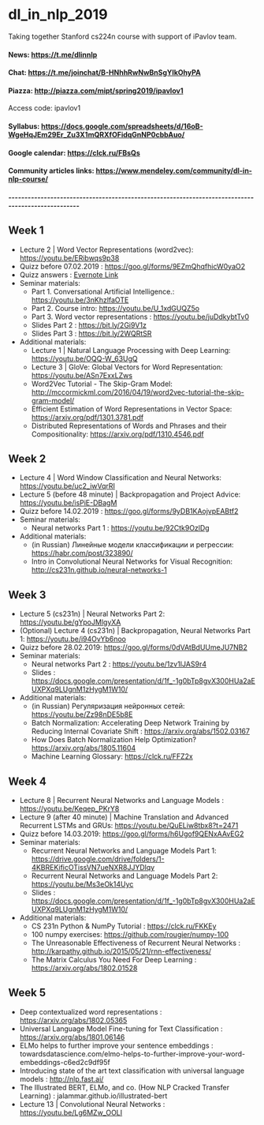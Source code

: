 # dl_in_nlp_2019
Taking together Stanford cs224n course with support of iPavlov team.

#### News: https://t.me/dlinnlp

#### Chat: https://t.me/joinchat/B-HNhhRwNwBnSgYIkOhyPA

#### Piazza: http://piazza.com/mipt/spring2019/ipavlov1 

Access code: ipavlov1

#### Syllabus: https://docs.google.com/spreadsheets/d/16oB-WgeHqJEm29Er_Zu3X1mQRXfOFidqGnNP0cbbAuo/

#### Google calendar: https://clck.ru/FBsQs

#### Community articles links: https://www.mendeley.com/community/dl-in-nlp-course/

##### --------------------------------------------------------------------------------------------------

## Week 1
* Lecture 2 | Word Vector Representations (word2vec): https://youtu.be/ERibwqs9p38
* Quizz before 07.02.2019 : https://goo.gl/forms/9EZmQhqfhicW0yaO2 
* Quizz answers : [Evernote Link](https://www.evernote.com/shard/s98/sh/7214c222-d35e-44ad-b859-b099450b5828/3bab950ce91a64da8d78eabf1ce1bba6)
* Seminar materials:
  * Part 1. Conversational Artificial Intelligence.: https://youtu.be/3nKhzlfaOTE
  * Part 2. Course intro: https://youtu.be/U_1xdGUQZ5o
  * Part 3. Word vector representations : https://youtu.be/juDdkybtTv0
  * Slides Part 2 : https://bit.ly/2Gi9V1z
  * Slides Part 3 : https://bit.ly/2WQRtSR
* Additional materials:
  * Lecture 1 | Natural Language Processing with Deep Learning: https://youtu.be/OQQ-W_63UgQ
  * Lecture 3 | GloVe: Global Vectors for Word Representation: https://youtu.be/ASn7ExxLZws
  * Word2Vec Tutorial - The Skip-Gram Model: http://mccormickml.com/2016/04/19/word2vec-tutorial-the-skip-gram-model/
  * Efficient Estimation of Word Representations in Vector Space: https://arxiv.org/pdf/1301.3781.pdf
  * Distributed Representations of Words and Phrases and their Compositionality: https://arxiv.org/pdf/1310.4546.pdf

  
## Week 2
* Lecture 4 | Word Window Classification and Neural Networks: https://youtu.be/uc2_iwVqrRI
* Lecture 5 (before 48 minute) | Backpropagation and Project Advice: https://youtu.be/isPiE-DBagM
* Quizz before 14.02.2019 : https://goo.gl/forms/9yDB1KAojvpEABtf2
* Seminar materials:
  * Neural networks Part 1 : https://youtu.be/92Ctk9OzlDg
* Additional materials:
  * (in Russian) Линейные модели классификации и регрессии: https://habr.com/post/323890/
  * Intro in Convolutional Neural Networks for Visual Recognition: http://cs231n.github.io/neural-networks-1
  
  
## Week 3
* Lecture 5 (cs231n) | Neural Networks Part 2: https://youtu.be/gYpoJMlgyXA
* (Optional) Lecture 4 (cs231n) | Backpropagation, Neural Networks Part 1: https://youtu.be/i94OvYb6noo
* Quizz before 28.02.2019: https://goo.gl/forms/0dVAtBdUUmeJU7NB2
* Seminar materials:
  * Neural networks Part 2 : https://youtu.be/1zv1IJAS9r4
  * Slides : https://docs.google.com/presentation/d/1f_-1g0bTp8gvX300HUa2aEUXPXq9LUgnM1zHygM1W10/
* Additional materials:
  * (in Russian) Регуляризация нейронных сетей: https://youtu.be/Zz98nDE5b8E
  * Batch Normalization: Accelerating Deep Network Training by Reducing Internal Covariate Shift : https://arxiv.org/abs/1502.03167
  * How Does Batch Normalization Help Optimization? https://arxiv.org/abs/1805.11604
  * Machine Learning Glossary: https://clck.ru/FFZ2x
  
## Week 4
* Lecture 8 | Recurrent Neural Networks and Language Models : https://youtu.be/Keqep_PKrY8
* Lecture 9 (after 40 minute) | Machine Translation and Advanced Recurrent LSTMs and GRUs: https://youtu.be/QuELiw8tbx8?t=2471 
* Quizz before 14.03.2019: https://goo.gl/forms/h6Ugof9QENxAAvEG2
* Seminar materials:
  * Recurrent Neural Networks and Language Models Part 1: https://drive.google.com/drive/folders/1-4KBREKificOTissVN7ueNXR8JJYDlqy
  * Recurrent Neural Networks and Language Models Part 2: https://youtu.be/Ms3eOk14Uyc
  * Slides : https://docs.google.com/presentation/d/1f_-1g0bTp8gvX300HUa2aEUXPXq9LUgnM1zHygM1W10/
* Additional materials:
  * CS 231n Python & NumPy Tutorial : https://clck.ru/FKKEy
  * 100 numpy exercises: https://github.com/rougier/numpy-100
  * The Unreasonable Effectiveness of Recurrent Neural Networks : http://karpathy.github.io/2015/05/21/rnn-effectiveness/
  * The Matrix Calculus You Need For Deep Learning : https://arxiv.org/abs/1802.01528
  
## Week 5
* Deep contextualized word representations : https://arxiv.org/abs/1802.05365
* Universal Language Model Fine-tuning for Text Classification : https://arxiv.org/abs/1801.06146
* ELMo helps to further improve your sentence embeddings : towardsdatascience.com/elmo-helps-to-further-improve-your-word-embeddings-c6ed2c9df95f
* Introducing state of the art text classification with universal language models : http://nlp.fast.ai/
* The Illustrated BERT, ELMo, and co. (How NLP Cracked Transfer Learning) : jalammar.github.io/illustrated-bert
* Lecture 13 | Convolutional Neural Networks : https://youtu.be/Lg6MZw_OOLI
